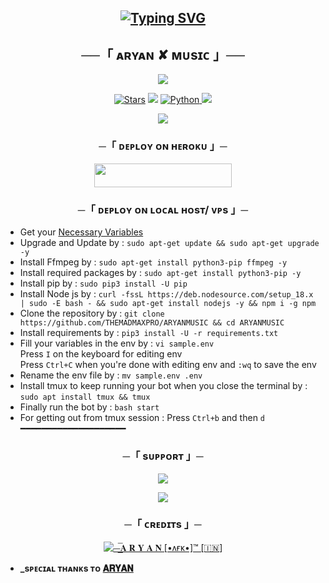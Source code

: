 <h2 align="center">
    
[![Typing SVG](https://readme-typing-svg.herokuapp.com/?lines=ᴡᴇʟᴄᴏᴍᴇ+ᴛᴏ+ᴀʀʏᴀɴ+✘+ᴍᴜsɪᴄ)](https://github.com/THEMADMAXPRO/ARYANMUSIC)

<h2 align="center">
    ──「 ᴀʀʏᴀɴ ✘ ᴍᴜsɪᴄ 」──
</h2>
<p align="center">
  <img src="https://telegra.ph/file/119a308c5dd73dc74fccd.jpg">
</p>

<p align="center">
<a href="https://github.com/THEMADMAXPRO/ARYANMUSIC/stargazers"><img src="https://img.shields.io/github/stars/THEMADMAXPRO/ARYANMUSIC?color=black&logo=github&logoColor=black&style=for-the-badge" alt="Stars" /></a>
<a href="https://github.com/THEMADMAXPRO/ARYANMUSIC/network/members"> <img src="https://img.shields.io/github/forks/THEMADMAXPRO/ARYANMUSIC?color=black&logo=github&logoColor=black&style=for-the-badge" /></a>
<a href="https://www.python.org/"> <img src="https://img.shields.io/badge/Written%20in-Python-orange?style=for-the-badge&logo=python" alt="Python" /> </a>
<a href="https://github.com/THEMADMAXPRO/ARYANMUSIC/commits/shaeep043"> <img src="https://img.shields.io/github/last-commit/THEMADMAXPRO/ARYANMUSIC?color=blue&logo=github&logoColor=green&style=for-the-badge" /></a>
</p>

<p align="center">
  <img src="https://telegra.ph/file/119a308c5dd73dc74fccd.jpg">
</p>

<h3 align="center">
    ─「 ᴅᴇᴩʟᴏʏ ᴏɴ ʜᴇʀᴏᴋᴜ 」─
</h3>

<p align="center"><a href="https://dashboard.heroku.com/new?template=https://github.com/THEMADMAXPRO/ARYANMUSIC"> <img src="https://img.shields.io/badge/Deploy%20On%20Heroku-black?style=for-the-badge&logo=heroku" width="220" height="38.45"/></a></p>

<h3 align="center">
    ─「 ᴅᴇᴩʟᴏʏ ᴏɴ ʟᴏᴄᴀʟ ʜᴏsᴛ/ ᴠᴘs 」─
</h3>

- Get your [Necessary Variables](https://github.com/THEMADMAXPRO/ARYANMUSIC/blob/master/sample.env)
- Upgrade and Update by :
`sudo apt-get update && sudo apt-get upgrade -y`
- Install Ffmpeg by :
`sudo apt-get install python3-pip ffmpeg -y`
- Install required packages by :
`sudo apt-get install python3-pip -y`
- Install pip by :
`sudo pip3 install -U pip`
- Install Node js by :
`curl -fssL https://deb.nodesource.com/setup_18.x | sudo -E bash - && sudo apt-get install nodejs -y && npm i -g npm`
- Clone the repository by :
`git clone https://github.com/THEMADMAXPRO/ARYANMUSIC && cd ARYANMUSIC`
- Install requirements by :
`pip3 install -U -r requirements.txt`
- Fill your variables in the env by :
`vi sample.env`<br>
Press `I` on the keyboard for editing env<br>
Press `Ctrl+C` when you're done with editing env and `:wq` to save the env<br>
- Rename the env file by :
`mv sample.env .env`
- Install tmux to keep running your bot when you close the terminal by :
`sudo apt install tmux && tmux`
- Finally run the bot by :
`bash start`
- For getting out from tmux session : Press `Ctrl+b` and then `d`<br>
━━━━━━━━━━━━━━━━━━━━

<h3 align="center">
    ─「 sᴜᴩᴩᴏʀᴛ 」─
</h3>


<p align="center">
<a href="https://telegram.me/VOICEOFHEART0"><img src="https://img.shields.io/badge/-Support%20Group-blue.svg?style=for-the-badge&logo=Telegram"></a>
</p>

<p align="center">
<a href="https://telegram.me/STATUSDAIRY2"><img src="https://img.shields.io/badge/-Support%20Channel-blue.svg?style=for-the-badge&logo=Telegram"></a>
</p>

<h3 align="center">
    ─「 ᴄʀᴇᴅɪᴛs 」─
</h3>

<p align="center">
<a href="https://github.com/THEMADMAXPRO"> <img src="https://img.shields.io/badge/⏤͟͟͞𝐀 𝐑 𝐘 𝐀 𝐍 [•ᴧғᴋ•]™ [🇮🇳]-black?style=for-the-badge&logo=github" alt="⏤͟͟͞𝐀 𝐑 𝐘 𝐀 𝐍 [•ᴧғᴋ•]™ [🇮🇳]" /> </a>
</p>

- <b> _sᴩᴇᴄɪᴀʟ ᴛʜᴀɴᴋs ᴛᴏ [𝐀𝐑𝐘𝐀𝐍](https://t.me/ABOUT_ARYAN13) </b>


